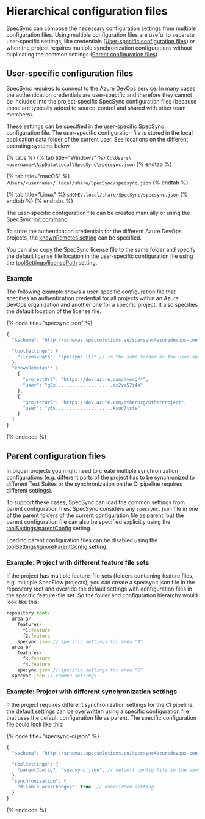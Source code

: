 # Hierarchical configuration files

SpecSync can compose the necessary configuration settings from multiple configuration files. Using multiple configuration files are useful to separate user-specific settings, like credentials \([User-specific configuration files](hierarchical-configuration-files.md#user-specific-configuration-files)\) or when the project requires multiple synchronization configurations without duplicating the common settings \([Parent configuration files](hierarchical-configuration-files.md#parent-configuration-files)\).

## User-specific configuration files

SpecSync requires to connect to the Azure DevOps service. In many cases the authentication credentials are user-specific and therefore they cannot be included into the project-specific SpecSync configuration files \(because those are typically added to source-control and shared with other team members\).

These settings can be specified in the user-specific SpecSync configuration file. The user-specific configuration file is stored in the local application data folder of the current user. See locations on the different operating systems below. 

{% tabs %}
{% tab title="Windows" %}
`C:\Users\<username>\AppData\Local\SpecSync\specsync.json`
{% endtab %}

{% tab title="macOS" %}
`/Users/<username>/.local/share/SpecSync/specsync.json`
{% endtab %}

{% tab title="Linux" %}
`$HOME/.local/share/SpecSync/specsync.json`
{% endtab %}
{% endtabs %}

The user-specific configuration file can be created manually or using the SpecSync [init command](../../reference/command-line-reference/init-command.md). 

To store the authentication credentials for the different Azure DevOps projects, the [knownRemotes setting](../../reference/configuration/knownremotes.md) can be specified.

You can also copy the SpecSync license file to the same folder and specify the default license file location in the user-specific configuration file using the [toolSettings/licensePath](../../reference/configuration/configuration-toolsettings.md) setting.

### Example

The following example shows a user-specific configuration file that specifies an authentication credential for all projects within an Azure DevOps organization and another one for a specific project. It also specifies the default location of the license file.

{% code title="specsync.json" %}
```javascript
{
  "$schema": "http://schemas.specsolutions.eu/specsync4azuredevops-config-latest.json",

  "toolSettings": {
    "licensePath": "specsync.lic" // in the same folder as the user-specific setting
  },
  "knownRemotes": [
    {
      "projectUrl": "https://dev.azure.com/myorg/*",
      "user": "g2x.....................ac2vx57i4a"
    },
    {
      "projectUrl": "https://dev.azure.com/otherorg/OtherProject",
      "user": "y6s.....................ksuc7tsts"
    }
  ]
}
```
{% endcode %}

## Parent configuration files

In bigger projects you might need to create multiple synchronization configurations \(e.g. different parts of the project has to be synchronized to different Test Suites or the synchronization on the CI pipeline requires different settings\).

To support these cases, SpecSync can load the common settings from parent configuration files. SpecSync considers any `specsync.json` file in one of the parent folders of the current configuration file as parent, but the parent configuration file can also be specified explicitly using the [toolSettings/parentConfig](../../reference/configuration/configuration-toolsettings.md) setting.

Loading parent configuration files can be disabled using the [toolSettings/ignoreParentConfig](../../reference/configuration/configuration-toolsettings.md) setting.

### Example: Project with different feature file sets

If the project has multiple feature-file sets \(folders containing feature files, e.g. multiple SpecFlow projects\), you can create a specsync.json file in the repository root and override the default settings with configuration files in the specific feature-file set. So the folder and configuration hierarchy would look like this:

```javascript
repository-root/
  area-a/
    features/
      f1.feature
      f2.feature
    specync.json // specific settings for area "A"
  area-b/    
    features/
      f3.feature
      f4.feature
    specync.json // specific settings for area "B"
  specync.json // common settings
```

### Example: Project with different synchronization settings

If the project requires different synchronization settings for the CI pipeline, the default settings can be overwritten using a specific configuration file that uses the default configuration file as parent. The specific configuration file could look like this:

{% code title="specsync-ci.json" %}
```javascript
{
  "$schema": "http://schemas.specsolutions.eu/specsync4azuredevops-config-latest.json",

  "toolSettings": {
    "parentConfig": "specsync.json", // default config file in the same folder
  },
  "synchronization": {
    "disableLocalChanges": true  // overridden setting
  }
}
```
{% endcode %}

